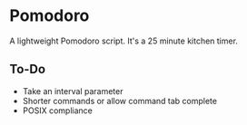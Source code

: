 # Pomodoro
A lightweight Pomodoro script. It's a 25 minute kitchen timer.

## To-Do
- Take an interval parameter
- Shorter commands or allow command tab complete
- POSIX compliance
